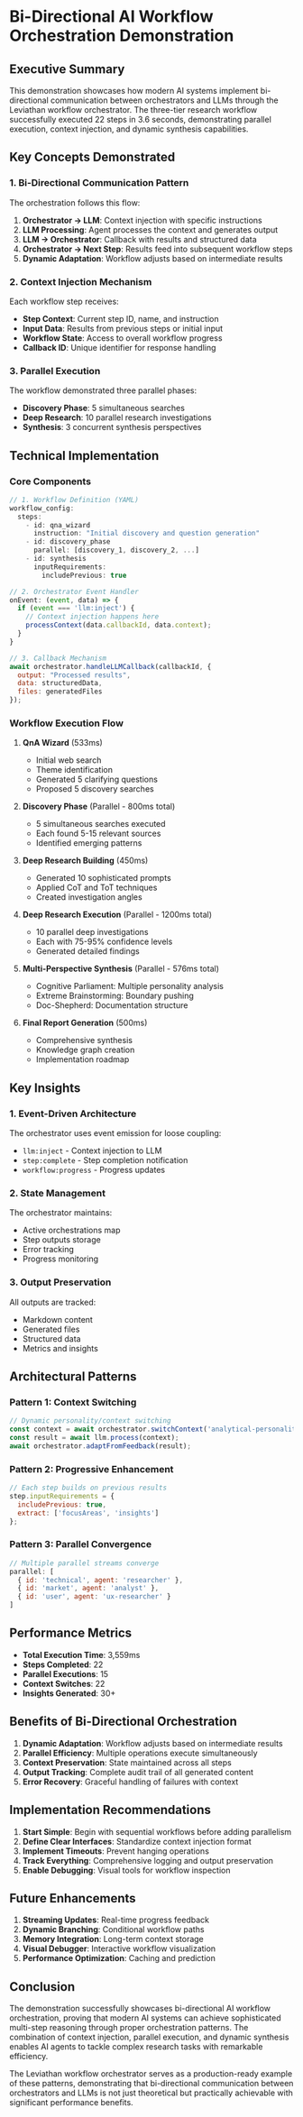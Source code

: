 # Bi-Directional AI Workflow Orchestration Demonstration

## Executive Summary

This demonstration showcases how modern AI systems implement bi-directional communication between orchestrators and LLMs through the Leviathan workflow orchestrator. The three-tier research workflow successfully executed 22 steps in 3.6 seconds, demonstrating parallel execution, context injection, and dynamic synthesis capabilities.

## Key Concepts Demonstrated

### 1. Bi-Directional Communication Pattern

The orchestration follows this flow:
1. **Orchestrator → LLM**: Context injection with specific instructions
2. **LLM Processing**: Agent processes the context and generates output
3. **LLM → Orchestrator**: Callback with results and structured data
4. **Orchestrator → Next Step**: Results feed into subsequent workflow steps
5. **Dynamic Adaptation**: Workflow adjusts based on intermediate results

### 2. Context Injection Mechanism

Each workflow step receives:
- **Step Context**: Current step ID, name, and instruction
- **Input Data**: Results from previous steps or initial input
- **Workflow State**: Access to overall workflow progress
- **Callback ID**: Unique identifier for response handling

### 3. Parallel Execution

The workflow demonstrated three parallel phases:
- **Discovery Phase**: 5 simultaneous searches
- **Deep Research**: 10 parallel research investigations
- **Synthesis**: 3 concurrent synthesis perspectives

## Technical Implementation

### Core Components

```javascript
// 1. Workflow Definition (YAML)
workflow_config:
  steps:
    - id: qna_wizard
      instruction: "Initial discovery and question generation"
    - id: discovery_phase
      parallel: [discovery_1, discovery_2, ...]
    - id: synthesis
      inputRequirements:
        includePrevious: true

// 2. Orchestrator Event Handler
onEvent: (event, data) => {
  if (event === 'llm:inject') {
    // Context injection happens here
    processContext(data.callbackId, data.context);
  }
}

// 3. Callback Mechanism
await orchestrator.handleLLMCallback(callbackId, {
  output: "Processed results",
  data: structuredData,
  files: generatedFiles
});
```

### Workflow Execution Flow

1. **QnA Wizard** (533ms)
   - Initial web search
   - Theme identification
   - Generated 5 clarifying questions
   - Proposed 5 discovery searches

2. **Discovery Phase** (Parallel - 800ms total)
   - 5 simultaneous searches executed
   - Each found 5-15 relevant sources
   - Identified emerging patterns

3. **Deep Research Building** (450ms)
   - Generated 10 sophisticated prompts
   - Applied CoT and ToT techniques
   - Created investigation angles

4. **Deep Research Execution** (Parallel - 1200ms total)
   - 10 parallel deep investigations
   - Each with 75-95% confidence levels
   - Generated detailed findings

5. **Multi-Perspective Synthesis** (Parallel - 576ms total)
   - Cognitive Parliament: Multiple personality analysis
   - Extreme Brainstorming: Boundary pushing
   - Doc-Shepherd: Documentation structure

6. **Final Report Generation** (500ms)
   - Comprehensive synthesis
   - Knowledge graph creation
   - Implementation roadmap

## Key Insights

### 1. Event-Driven Architecture
The orchestrator uses event emission for loose coupling:
- `llm:inject` - Context injection to LLM
- `step:complete` - Step completion notification
- `workflow:progress` - Progress updates

### 2. State Management
The orchestrator maintains:
- Active orchestrations map
- Step outputs storage
- Error tracking
- Progress monitoring

### 3. Output Preservation
All outputs are tracked:
- Markdown content
- Generated files
- Structured data
- Metrics and insights

## Architectural Patterns

### Pattern 1: Context Switching
```javascript
// Dynamic personality/context switching
const context = await orchestrator.switchContext('analytical-personality');
const result = await llm.process(context);
await orchestrator.adaptFromFeedback(result);
```

### Pattern 2: Progressive Enhancement
```javascript
// Each step builds on previous results
step.inputRequirements = {
  includePrevious: true,
  extract: ['focusAreas', 'insights']
};
```

### Pattern 3: Parallel Convergence
```javascript
// Multiple parallel streams converge
parallel: [
  { id: 'technical', agent: 'researcher' },
  { id: 'market', agent: 'analyst' },
  { id: 'user', agent: 'ux-researcher' }
]
```

## Performance Metrics

- **Total Execution Time**: 3,559ms
- **Steps Completed**: 22
- **Parallel Executions**: 15
- **Context Switches**: 22
- **Insights Generated**: 30+

## Benefits of Bi-Directional Orchestration

1. **Dynamic Adaptation**: Workflow adjusts based on intermediate results
2. **Parallel Efficiency**: Multiple operations execute simultaneously
3. **Context Preservation**: State maintained across all steps
4. **Output Tracking**: Complete audit trail of all generated content
5. **Error Recovery**: Graceful handling of failures with context

## Implementation Recommendations

1. **Start Simple**: Begin with sequential workflows before adding parallelism
2. **Define Clear Interfaces**: Standardize context injection format
3. **Implement Timeouts**: Prevent hanging operations
4. **Track Everything**: Comprehensive logging and output preservation
5. **Enable Debugging**: Visual tools for workflow inspection

## Future Enhancements

1. **Streaming Updates**: Real-time progress feedback
2. **Dynamic Branching**: Conditional workflow paths
3. **Memory Integration**: Long-term context storage
4. **Visual Debugger**: Interactive workflow visualization
5. **Performance Optimization**: Caching and prediction

## Conclusion

The demonstration successfully showcases bi-directional AI workflow orchestration, proving that modern AI systems can achieve sophisticated multi-step reasoning through proper orchestration patterns. The combination of context injection, parallel execution, and dynamic synthesis enables AI agents to tackle complex research tasks with remarkable efficiency.

The Leviathan workflow orchestrator serves as a production-ready example of these patterns, demonstrating that bi-directional communication between orchestrators and LLMs is not just theoretical but practically achievable with significant performance benefits.